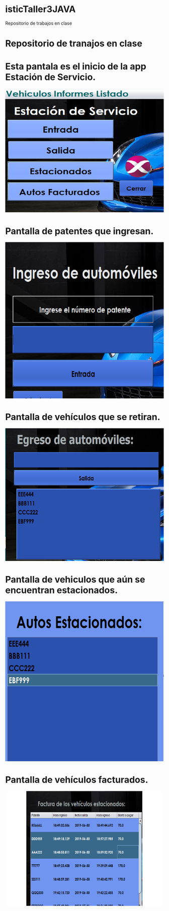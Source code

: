 # isticTaller3JAVA
 
Repositorio de trabajos en clase
<!DOCTYPE html>
<html>
  <head>
 </head>
<body style="background-color=red;">      
<h1> Repositorio de tranajos en clase</h1>
<h1>Esta pantala es el inicio de la app Estación de Servicio.</h1>
   
![solarized vim](https://github.com/gbon89/isticTaller3JAVA/blob/master/img/principal.png)

<h1>Pantalla de patentes que ingresan.</h1>

![solarized vim](https://github.com/gbon89/isticTaller3JAVA/blob/master/img/entrada.png)

<h1>Pantalla de vehículos que se retiran.</h1>

![solarized vim](https://github.com/gbon89/isticTaller3JAVA/blob/master/img/Salida.png)

<h1>Pantalla de vehiculos que aún se encuentran estacionados.</h1>

![solarized vim](https://github.com/gbon89/isticTaller3JAVA/blob/master/img/estacionados.png)

<h1>Pantalla de vehículos facturados.</h1>

![solarized vim](https://github.com/gbon89/isticTaller3JAVA/blob/master/img/facturado.png)

</body>
</html>


